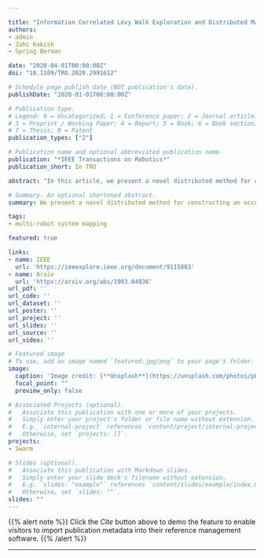 ```yaml
---

title: "Information Correlated Lévy Walk Exploration and Distributed Mapping Using a Swarm of Robots"
authors:
- admin
- Zahi Kakish
- Spring Berman

date: "2020-04-01T00:00:00Z"
doi: "10.1109/TRO.2020.2991612"

# Schedule page publish date (NOT publication's date).
publishDate: "2020-01-01T00:00:00Z"

# Publication type.
# Legend: 0 = Uncategorized; 1 = Conference paper; 2 = Journal article;
# 3 = Preprint / Working Paper; 4 = Report; 5 = Book; 6 = Book section;
# 7 = Thesis; 8 = Patent
publication_types: ["2"]

# Publication name and optional abbreviated publication name.
publication: "*IEEE Transactions on Robotics*"
publication_short: In TRO

abstract: "In this article, we present a novel distributed method for constructing an occupancy grid map of an unknown environment using a swarm of robots with global localization capabilities and limited inter-robot communication. The robots explore the domain by performing Lévy walks in which their headings are defined by maximizing the mutual information between the robot’s estimate of its environment in the form of an occupancy grid map and the distance measurements that it is likely to obtain when it moves in that direction. Each robot is equipped with laser range sensors, and it builds its occupancy grid map by repeatedly combining its own distance measurements with map information that is broadcast by neighboring robots. Using results on average consensus over time-varying graph topologies, we prove that all robots’ maps will eventually converge to the actual map of the environment. In addition, we demonstrate that a technique based on topological data analysis, developed in our previous work for generating topological maps, can be readily extended for adaptive thresholding of occupancy grid maps. We validate the effectiveness of our distributed exploration and mapping strategy through a series of two-dimensional simulations and multi-robot experiments."

# Summary. An optional shortened abstract.
summary: We present a novel distributed method for constructing an occupancy grid map of an unknown environment using a swarm of robots with global localization capabilities and limited inter-robot communication.

tags:
- multi-robot system mapping

featured: true

links:
- name: IEEE
  url: 'https://ieeexplore.ieee.org/document/9115083'
- name: Arxiv
  url: 'https://arxiv.org/abs/1903.04836'
url_pdf: ''
url_code: ''
url_dataset: ''
url_poster: ''
url_project: ''
url_slides: ''
url_source: ''
url_video: ''

# Featured image
# To use, add an image named `featured.jpg/png` to your page's folder.
image:
  caption: 'Image credit: [**Unsplash**](https://unsplash.com/photos/pLCdAaMFLTE)'
  focal_point: ""
  preview_only: false

# Associated Projects (optional).
#   Associate this publication with one or more of your projects.
#   Simply enter your project's folder or file name without extension.
#   E.g. `internal-project` references `content/project/internal-project/index.md`.
#   Otherwise, set `projects: []`.
projects:
- Swarm

# Slides (optional).
#   Associate this publication with Markdown slides.
#   Simply enter your slide deck's filename without extension.
#   E.g. `slides: "example"` references `content/slides/example/index.md`.
#   Otherwise, set `slides: ""`.
slides: ""
---
```


{{% alert note %}}
Click the *Cite* button above to demo the feature to enable visitors to import publication metadata into their reference management software.
{{% /alert %}}


---

